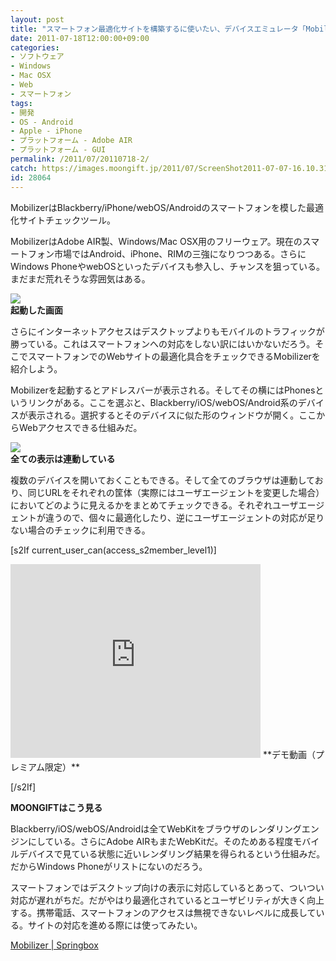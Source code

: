 ```yaml
---
layout: post
title: "スマートフォン最適化サイトを構築するに使いたい、デバイスエミュレータ「Mobilizer」"
date: 2011-07-18T12:00:00+09:00
categories:
- ソフトウェア
- Windows
- Mac OSX
- Web
- スマートフォン
tags: 
- 開発
- OS - Android
- Apple - iPhone
- プラットフォーム - Adobe AIR
- プラットフォーム - GUI
permalink: /2011/07/20110718-2/
catch: https://images.moongift.jp/2011/07/ScreenShot2011-07-07-16.10.312_thumb.png
id: 28064
---
```

MobilizerはBlackberry/iPhone/webOS/Androidのスマートフォンを模した最適化サイトチェックツール。

  

MobilizerはAdobe AIR製、Windows/Mac OSX用のフリーウェア。現在のスマートフォン市場ではAndroid、iPhone、RIMの三強になりつつある。さらにWindows PhoneやwebOSといったデバイスも参入し、チャンスを狙っている。まだまだ荒れそうな雰囲気はある。

  

[![](https://images.moongift.jp/2011/07/ScreenShot2011-07-07-16.08.40_thumb.png)](https://images.moongift.jp/2011/07/5fa271d589c409fe337e7d24b2f9e657.png)  
**起動した画面**

  

さらにインターネットアクセスはデスクトップよりもモバイルのトラフィックが勝っている。これはスマートフォンへの対応をしない訳にはいかないだろう。そこでスマートフォンでのWebサイトの最適化具合をチェックできるMobilizerを紹介しよう。

  
<!--more-->  

Mobilizerを起動するとアドレスバーが表示される。そしてその横にはPhonesというリンクがある。ここを選ぶと、Blackberry/iOS/webOS/Android系のデバイスが表示される。選択するとそのデバイスに似た形のウィンドウが開く。ここからWebアクセスできる仕組みだ。

  

[![](https://images.moongift.jp/2011/07/ScreenShot2011-07-07-16.10.312_thumb.png)](https://images.moongift.jp/2011/07/ee5e8accdbad7be9da0a8bc6756f9562.png)  
**全ての表示は連動している**

  

複数のデバイスを開いておくこともできる。そして全てのブラウザは連動しており、同じURLをそれぞれの筐体（実際にはユーザエージェントを変更した場合）においてどのように見えるかをまとめてチェックできる。それぞれユーザエージェントが違うので、個々に最適化したり、逆にユーザエージェントの対応が足りない場合のチェックに利用できる。

  
[s2If current\_user\_can(access\_s2member\_level1)]

<iframe src="http://player.vimeo.com/video/24922832" width="400" height="310" frameborder="0"></iframe>  
**デモ動画（プレミアム限定）**

[/s2If]  
  
  

**MOONGIFTはこう見る**

  

Blackberry/iOS/webOS/Androidは全てWebKitをブラウザのレンダリングエンジンにしている。さらにAdobe AIRもまたWebKitだ。そのためある程度モバイルデバイスで見ている状態に近いレンダリング結果を得られるという仕組みだ。だからWindows Phoneがリストにないのだろう。

  

スマートフォンではデスクトップ向けの表示に対応しているとあって、ついつい対応が遅れがちだ。だがやはり最適化されているとユーザビリティが大きく向上する。携帯電話、スマートフォンのアクセスは無視できないレベルに成長している。サイトの対応を進める際には使ってみたい。

  

[Mobilizer | Springbox](http://www.springbox.com/mobilizer/)

